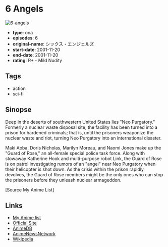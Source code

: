# 6 Angels

![6-angels](https://cdn.myanimelist.net/images/anime/6/36019.jpg)

-   **type**: ona
-   **episodes**: 6
-   **original-name**: シックス・エンジェルズ
-   **start-date**: 2001-11-20
-   **end-date**: 2001-11-20
-   **rating**: R+ - Mild Nudity

## Tags

-   action
-   sci-fi

## Sinopse

Deep in the deserts of southwestern United States lies "Neo Purgatory." Formerly a nuclear waste disposal site, the facility has been turned into a prison for hardened criminals; that is, until the prisoners weaponize the nuclear waste and riot, turning Neo Purgatory into an international disaster.

Maki Aoba, Doris Nicholas, Marilyn Moreau, and Naomi Jones make up the "Guard of Rose," an all-female special police task force. Along with stowaway Katherine Hook and multi-purpose robot Link, the Guard of Rose is on patrol investigating rumors of an "angel" near Neo Purgatory when their helicopter is shot down. As the crisis within the prison rapidly devolves, the Guard of Rose members might be the only ones who can stop the prisoners before they unleash nuclear armageddon.

[Source My Anime List]

## Links

-   [My Anime list](https://myanimelist.net/anime/2475/6_Angels)
-   [Official Site](http://www.kenmedia.jp/anime/6angels/)
-   [AnimeDB](http://anidb.info/perl-bin/animedb.pl?show=anime&aid=2773)
-   [AnimeNewsNetwork](http://www.animenewsnetwork.com/encyclopedia/anime.php?id=896)
-   [Wikipedia](http://en.wikipedia.org/wiki/6_Angels)

